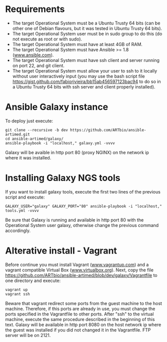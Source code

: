 # Requirements
  * The target Operational System must be a Ubuntu Trusty 64 bits (can be other one of Debian flavours, but it was tested in Ubuntu Trusty 64 bits).
  * The target Operational System user must be in sudo group to do this (do not execute as root or with sudo).
  * The target Operational System must have at least 4GB of RAM.
  * The target Operational System must have Ansible >= 1.8 (www.ansible.com).
  * The target Operational System must have ssh client and server running on port 22, and git client.
  * The target Operational System must allow your user to ssh to it locally without user interactively input (you may use the bash script file https://gist.github.com/fabiorjvieira/bb15ab456597123bac94 to do so in a Ubuntu Trusty 64 bits with ssh server and client properly installed).
  
# Ansible Galaxy instance
To deploy just execute:
```
git clone --recursive -b dev https://github.com/ARTbio/ansible-artimed.git
cd ansible-artimed/galaxy/
ansible-playbook -i "localhost," galaxy.yml -vvvv
```
Galaxy will be avaible in http port 80 (proxy NGINX) on the network ip where it was installed.

# Installing Galaxy NGS tools
If you want to install galaxy tools, execute the first two lines of the previous script and execute: 
```
GALAXY_USER="galaxy" GALAXY_PORT="80" ansible-playbook -i "localhost," tools.yml -vvvv
```
Be sure that Galaxy is running and available in http port 80 with the Operational System user galaxy, otherwise change the previous command accordingly. 

# Alterative install - Vagrant
Before continue you must install Vagrant (www.vagrantup.com) and a vagrant compatible Virtual Box (www.virtualbox.org).
Next, copy the file https://github.com/ARTbio/ansible-artimed/blob/dev/galaxy/Vagrantfile to one directory and execute:
```
vagrant up
vagrant ssh
```

Beware that vagrant redirect some ports from the guest machine to the host machine. 
Therefore, if this ports are already in use, you must change the ports specified in the Vagrantfile to other ports.
After "ssh" to the virtual machine, execute the same procedure described in the beginning of this text. 
Galaxy will be available in http port 8080 on the host network ip where the guest was installed if you did not changed it in the Vagrantfile. FTP server will be on 2121.
